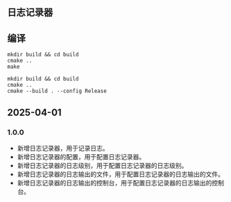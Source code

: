 ## 日志记录器
## 编译

```shell linux
mkdir build && cd build
cmake ..
make
```
```shell windows
mkdir build && cd build
cmake .. 
cmake --build . --config Release
```

## 2025-04-01
### 1.0.0
- 新增日志记录器，用于记录日志。
- 新增日志记录器的配置，用于配置日志记录器。
- 新增日志记录器的日志级别，用于配置日志记录器的日志级别。
- 新增日志记录器的日志输出的文件，用于配置日志记录器的日志输出的文件。
- 新增日志记录器的日志输出的控制台，用于配置日志记录器的日志输出的控制台。

